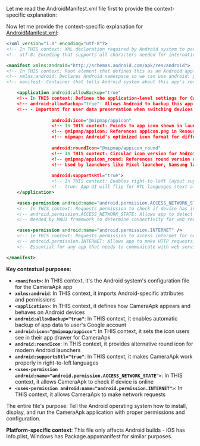 Let me read the AndroidManifest.xml file first to provide the context-specific explanation:

Now let me provide the context-specific explanation for [AndroidManifest.xml](cci:7://file:///c:/Users/Parth/Desktop/2025/Personl/MAUIAPP/CameraApk/Platforms/Android/AndroidManifest.xml:0:0-0:0):

```xml
<?xml version="1.0" encoding="utf-8"?>
<!-- In THIS context: XML declaration required by Android system to parse this manifest file -->
<!-- utf-8: Encoding that supports all characters needed for international app names/descriptions -->

<manifest xmlns:android="http://schemas.android.com/apk/res/android">
<!-- In THIS context: Root element that defines this as an Android application manifest -->
<!-- xmlns:android: Declares Android namespace so we can use android: prefixed attributes -->
<!-- manifest: Container that tells Android system about this app's requirements and capabilities -->

	<application android:allowBackup="true" 
	<!-- In THIS context: Defines the application-level settings for CameraApk on Android -->
	<!-- android:allowBackup="true": Allows Android to backup this app's data to Google Drive -->
	<!-- - Important for user data preservation when switching devices -->
	
	             android:icon="@mipmap/appicon" 
	             <!-- In THIS context: Points to app icon shown in launcher and app drawer -->
	             <!-- @mipmap/appicon: References appicon.png in Resources/Images folder -->
	             <!-- mipmap: Android's optimized icon format for different screen densities -->
	             
	             android:roundIcon="@mipmap/appicon_round" 
	             <!-- In THIS context: Circular icon version for Android launchers that support round icons -->
	             <!-- @mipmap/appicon_round: References round version of app icon -->
	             <!-- Used by launchers like Pixel launcher, Samsung launcher with round icon support -->
	             
	             android:supportsRtl="true">
	             <!-- In THIS context: Enables right-to-left layout support for Arabic, Hebrew languages -->
	             <!-- true: App UI will flip for RTL languages (text alignment, navigation direction) -->
	</application>

	<uses-permission android:name="android.permission.ACCESS_NETWORK_STATE" />
	<!-- In THIS context: Requests permission to check if device has internet connection -->
	<!-- android.permission.ACCESS_NETWORK_STATE: Allows app to detect WiFi/mobile data status -->
	<!-- Needed by MAUI framework to determine connectivity for web requests, updates, etc. -->

	<uses-permission android:name="android.permission.INTERNET" />
	<!-- In THIS context: Requests permission to access internet for network operations -->
	<!-- android.permission.INTERNET: Allows app to make HTTP requests, download data -->
	<!-- Essential for any app that needs to communicate with web services or APIs -->

</manifest>
```

**Key contextual purposes:**

- **`<manifest>`**: In THIS context, it's the Android system's configuration file for the CameraApk app
- **`xmlns:android`**: In THIS context, it imports Android-specific attributes and permissions
- **`<application>`**: In THIS context, it defines how CameraApk appears and behaves on Android devices
- **`android:allowBackup="true"`**: In THIS context, it enables automatic backup of app data to user's Google account
- **`android:icon="@mipmap/appicon"`**: In THIS context, it sets the icon users see in their app drawer for CameraApk
- **`android:roundIcon`**: In THIS context, it provides alternative round icon for modern Android launchers
- **`android:supportsRtl="true"`**: In THIS context, it makes CameraApk work properly in right-to-left languages
- **`<uses-permission android:name="android.permission.ACCESS_NETWORK_STATE">`**: In THIS context, it allows CameraApk to check if device is online
- **`<uses-permission android:name="android.permission.INTERNET">`**: In THIS context, it allows CameraApk to make network requests

The entire file's purpose: Tell the Android operating system how to install, display, and run the CameraApk application with proper permissions and configuration.

**Platform-specific context**: This file only affects Android builds - iOS has Info.plist, Windows has Package.appxmanifest for similar purposes.
